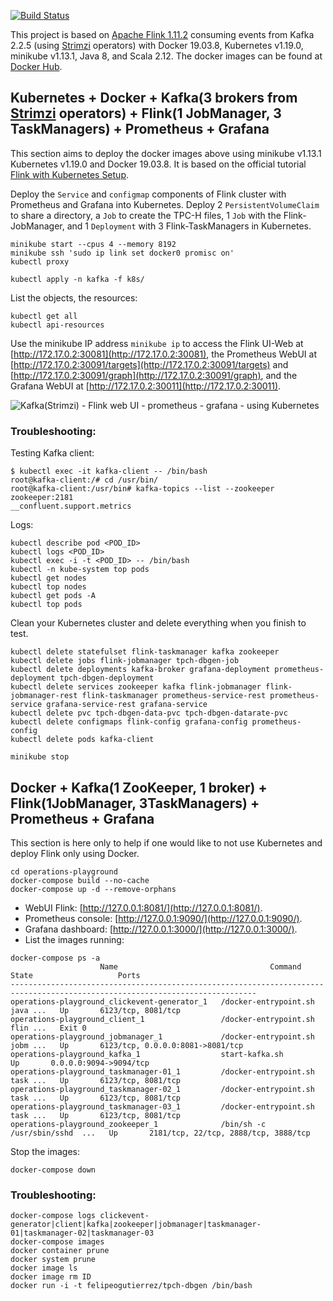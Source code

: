 
[![Build Status](https://api.travis-ci.org/felipegutierrez/explore-flink.svg?branch=master)](https://travis-ci.org/felipegutierrez/explore-flink)

This project is based on [Apache Flink 1.11.2](https://flink.apache.org/) consuming events from Kafka 2.2.5 (using [Strimzi](https://strimzi.io/quickstarts/) operators) with Docker 19.03.8, Kubernetes v1.19.0, minikube v1.13.1, Java 8, and Scala 2.12. The docker images can be found at [Docker Hub](https://hub.docker.com/repository/docker/felipeogutierrez/explore-flink). 

## Kubernetes + Docker + Kafka(3 brokers from [Strimzi](https://strimzi.io/quickstarts/) operators) + Flink(1 JobManager, 3 TaskManagers) + Prometheus + Grafana

This section aims to deploy the docker images above using minikube v1.13.1 Kubernetes v1.19.0 and Docker 19.03.8. It is based on the official tutorial [Flink with Kubernetes Setup](https://ci.apache.org/projects/flink/flink-docs-stable/ops/deployment/kubernetes.html).

Deploy the `Service` and `configmap` components of Flink cluster with Prometheus and Grafana into Kubernetes. Deploy 2 `PersistentVolumeClaim` to share a directory, a `Job` to create the TPC-H files, 1 `Job` with the Flink-JobManager, and 1 `Deployment` with 3 Flink-TaskManagers in Kubernetes.
```
minikube start --cpus 4 --memory 8192
minikube ssh 'sudo ip link set docker0 promisc on'
kubectl proxy

kubectl apply -n kafka -f k8s/
```
List the objects, the resources:
```
kubectl get all
kubectl api-resources
```
Use the minikube IP address `minikube ip` to access the Flink UI-Web at [http://172.17.0.2:30081](http://172.17.0.2:30081), the Prometheus WebUI at [http://172.17.0.2:30091/targets](http://172.17.0.2:30091/targets) and [http://172.17.0.2:30091/graph](http://172.17.0.2:30091/graph), and the Grafana WebUI at [http://172.17.0.2:30011](http://172.17.0.2:30011).

![Kafka(Strimzi) - Flink web UI - prometheus - grafana - using Kubernetes](images/screencast-00.gif)

### Troubleshooting:
Testing Kafka client:
```
$ kubectl exec -it kafka-client -- /bin/bash
root@kafka-client:/# cd /usr/bin/
root@kafka-client:/usr/bin# kafka-topics --list --zookeeper zookeeper:2181
__confluent.support.metrics
```
Logs:
```
kubectl describe pod <POD_ID>
kubectl logs <POD_ID>
kubectl exec -i -t <POD_ID> -- /bin/bash
kubectl -n kube-system top pods
kubectl get nodes
kubectl top nodes
kubectl get pods -A
kubectl top pods
```
Clean your Kubernetes cluster and delete everything when you finish to test.
```
kubectl delete statefulset flink-taskmanager kafka zookeeper
kubectl delete jobs flink-jobmanager tpch-dbgen-job
kubectl delete deployments kafka-broker grafana-deployment prometheus-deployment tpch-dbgen-deployment
kubectl delete services zookeeper kafka flink-jobmanager flink-jobmanager-rest flink-taskmanager prometheus-service-rest prometheus-service grafana-service-rest grafana-service
kubectl delete pvc tpch-dbgen-data-pvc tpch-dbgen-datarate-pvc
kubectl delete configmaps flink-config grafana-config prometheus-config
kubectl delete pods kafka-client

minikube stop
```

## Docker + Kafka(1 ZooKeeper, 1 broker) + Flink(1JobManager, 3TaskManagers) + Prometheus + Grafana
This section is here only to help if one would like to not use Kubernetes and deploy Flink only using Docker.
```
cd operations-playground
docker-compose build --no-cache
docker-compose up -d --remove-orphans
```
 - WebUI Flink: [http://127.0.0.1:8081/](http://127.0.0.1:8081/).
 - Prometheus console: [http://127.0.0.1:9090/](http://127.0.0.1:9090/).
 - Grafana dashboard: [http://127.0.0.1:3000/](http://127.0.0.1:3000/).
 - List the images running:
```
docker-compose ps -a
                    Name                                  Command               State                   Ports                
-----------------------------------------------------------------------------------------------------------------------------
operations-playground_clickevent-generator_1   /docker-entrypoint.sh java ...   Up       6123/tcp, 8081/tcp                  
operations-playground_client_1                 /docker-entrypoint.sh flin ...   Exit 0                                       
operations-playground_jobmanager_1             /docker-entrypoint.sh jobm ...   Up       6123/tcp, 0.0.0.0:8081->8081/tcp    
operations-playground_kafka_1                  start-kafka.sh                   Up       0.0.0.0:9094->9094/tcp              
operations-playground_taskmanager-01_1         /docker-entrypoint.sh task ...   Up       6123/tcp, 8081/tcp                  
operations-playground_taskmanager-02_1         /docker-entrypoint.sh task ...   Up       6123/tcp, 8081/tcp                  
operations-playground_taskmanager-03_1         /docker-entrypoint.sh task ...   Up       6123/tcp, 8081/tcp                  
operations-playground_zookeeper_1              /bin/sh -c /usr/sbin/sshd  ...   Up       2181/tcp, 22/tcp, 2888/tcp, 3888/tcp
```
Stop the images:
```
docker-compose down
```

### Troubleshooting:
```
docker-compose logs clickevent-generator|client|kafka|zookeeper|jobmanager|taskmanager-01|taskmanager-02|taskmanager-03
docker-compose images
docker container prune
docker system prune
docker image ls
docker image rm ID
docker run -i -t felipeogutierrez/tpch-dbgen /bin/bash
```

